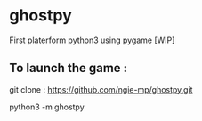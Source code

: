 # ghostpy

First platerform python3 using pygame [WIP]

## To launch the game :

git clone : https://github.com/ngie-mp/ghostpy.git

python3 -m ghostpy
